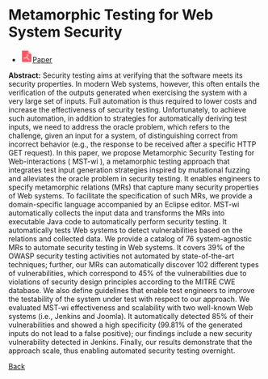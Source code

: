 # Metamorphic Testing for Web System Security

* <img src="../../icons/pdf.png" width="24px">[Paper](./Feedback-Directed_Metamorphic_Testing.pdf)

**Abstract:** Security testing aims at verifying that the software meets its security properties. In modern Web systems, however, this often entails the verification of the outputs generated when exercising the system with a very large set of inputs. Full automation is thus required to lower costs and increase the effectiveness of security testing. Unfortunately, to achieve such automation, in addition to strategies for automatically deriving test inputs, we need to address the oracle problem, which refers to the challenge, given an input for a system, of distinguishing correct from incorrect behavior (e.g., the response to be received after a specific HTTP GET request). In this paper, we propose Metamorphic Security Testing for Web-interactions ( MST-wi ), a metamorphic testing approach that integrates test input generation strategies inspired by mutational fuzzing and alleviates the oracle problem in security testing. It enables engineers to specify metamorphic relations (MRs) that capture many security properties of Web systems. To facilitate the specification of such MRs, we provide a domain-specific language accompanied by an Eclipse editor. MST-wi automatically collects the input data and transforms the MRs into executable Java code to automatically perform security testing. It automatically tests Web systems to detect vulnerabilities based on the relations and collected data. We provide a catalog of 76 system-agnostic MRs to automate security testing in Web systems. It covers 39% of the OWASP security testing activities not automated by state-of-the-art techniques; further, our MRs can automatically discover 102 different types of vulnerabilities, which correspond to 45% of the vulnerabilities due to violations of security design principles according to the MITRE CWE database. We also define guidelines that enable test engineers to improve the testability of the system under test with respect to our approach. We evaluated MST-wi effectiveness and scalability with two well-known Web systems (i.e., Jenkins and Joomla). It automatically detected 85% of their vulnerabilities and showed a high specificity (99.81% of the generated inputs do not lead to a false positive); our findings include a new security vulnerability detected in Jenkins. Finally, our results demonstrate that the approach scale, thus enabling automated security testing overnight.

[Back](../../README.md)